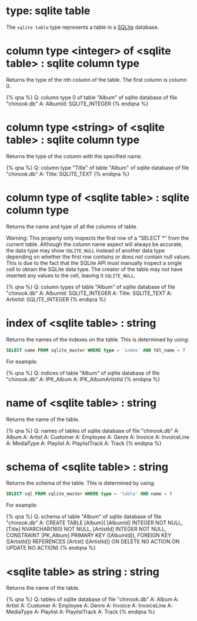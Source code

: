 # type: sqlite table

The `sqlite table` type represents a table in a [SQLite](https://sqlite.org/) database.

# column type &lt;integer&gt; of &lt;sqlite table&gt; : sqlite column type

Returns the type of the nth column of the table. The first column is column 0.

{% qna %}
Q: column type 0 of table "Album" of sqlite database of file "chinook.db"
A: AlbumId: SQLITE_INTEGER
{% endqna %}

# column type &lt;string&gt; of &lt;sqlite table&gt; : sqlite column type

Returns the type of the column with the specified name.

{% qna %}
Q: column type "Title" of table "Album" of sqlite database of file "chinook.db"
A: Title: SQLITE_TEXT
{% endqna %}

# column type of &lt;sqlite table&gt; : sqlite column type

Returns the name and type of all the columns of table.

Warning: This property only inspects the first row of a "SELECT *" from the current table. Although the column name aspect will always be accurate, the data type may show `SQLITE_NULL` instead of another data type depending on whether the first row contains or does not contain null values. This is due to the fact that the SQLite API must manually inspect a single cell to obtain the SQLite data type. The creator of the table may not have inserted any values to the cell, leaving it `SQLITE_NULL`.

{% qna %}
Q: column types of table "Album" of sqlite database of file "chinook.db"
A: AlbumId: SQLITE_INTEGER
A: Title: SQLITE_TEXT
A: ArtistId: SQLITE_INTEGER
{% endqna %}

# index of &lt;sqlite table&gt; : string

Returns the names of the indexes on the table. This is determined by using:

```sql
SELECT name FROM sqlite_master WHERE type = 'index' AND tbl_name = ?
```

For example:

{% qna %}
Q: indices of table "Album" of sqlite database of file "chinook.db"
A: IPK_Album
A: IFK_AlbumArtistId
{% endqna %}

# name of &lt;sqlite table&gt; : string

Returns the name of the table.

{% qna %}
Q: names of tables of sqlite database of file "chinook.db"
A: Album
A: Artist
A: Customer
A: Employee
A: Genre
A: Invoice
A: InvoiceLine
A: MediaType
A: Playlist
A: PlaylistTrack
A: Track
{% endqna %}

# schema of &lt;sqlite table&gt; : string

Returns the schema of the table. This is determined by using:

```sql
SELECT sql FROM sqlite_master WHERE type = 'table' AND name = ?
```

For example:

{% qna %}
Q: schema of table "Album" of sqlite database of file "chinook.db"
A: CREATE TABLE [Album](    [AlbumId] INTEGER  NOT NULL,    [Title] NVARCHAR(160)  NOT NULL,    [ArtistId] INTEGER  NOT NULL,    CONSTRAINT [PK_Album] PRIMARY KEY  ([AlbumId]),    FOREIGN KEY ([ArtistId]) REFERENCES [Artist] ([ArtistId]) ON DELETE NO ACTION ON UPDATE NO ACTION)
{% endqna %}

# &lt;sqlite table&gt; as string : string

Returns the name of the table.

{% qna %}
Q: tables of sqlite database of file "chinook.db"
A: Album
A: Artist
A: Customer
A: Employee
A: Genre
A: Invoice
A: InvoiceLine
A: MediaType
A: Playlist
A: PlaylistTrack
A: Track
{% endqna %}
